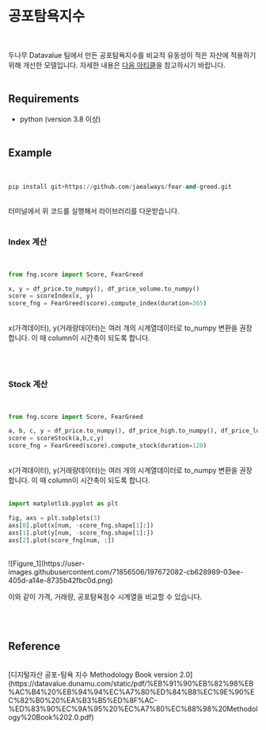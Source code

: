 # 공포탐욕지수
<br/>

두나무 Datavalue 팀에서 만든 공포탐욕지수를 비교적 유동성이 적은 자산에 적용하기 위해 개선한 모델입니다.
자세한 내용은 [다음 아티클](https://jaealways.tistory.com/100?category=977505)을 참고하시기 바랍니다.
<br/><br/>

## Requirements
* python (version 3.8 이상)
<br/><br/>


## Example
<br/>

```python
pip install git+https://github.com/jaealways/fear-and-greed.git
```
<br/>
터미널에서 위 코드를 실행해서 라이브러리를 다운받습니다.
<br/><br/>


### Index 계산
<br/>

```python
from fng.score import Score, FearGreed

x, y = df_price.to_numpy(), df_price_volume.to_numpy()
score = scoreIndex(x, y)
score_fng = FearGreed(score).compute_index(duration=365)
```

<br/>
x(가격데이터), y(거래량데이터)는 여러 개의 시계열데이터로 to_numpy 변환을 권장합니다. 이 때 column이 시간축이 되도록 합니다.

<br/><br/>


### Stock 계산
<br/>

```python
from fng.score import Score, FearGreed

a, b, c, y = df_price.to_numpy(), df_price_high.to_numpy(), df_price_low.to_numpy(), df_price_volume.to_numpy()
score = scoreStock(a,b,c,y)
score_fng = FearGreed(score).compute_stock(duration=120)
```
<br/>
x(가격데이터), y(거래량데이터)는 여러 개의 시계열데이터로 to_numpy 변환을 권장합니다. 이 때 column이 시간축이 되도록 합니다.
<br/><br/>


```python
import matplotlib.pyplot as plt

fig, axs = plt.subplots(3)
axs[0].plot(x[num, -score_fng.shape[1]:])
axs[1].plot(y[num, -score_fng.shape[1]:])
axs[2].plot(score_fng[num, :])
```

<br/>
![Figure_1](https://user-images.githubusercontent.com/71856506/197672082-cb628989-03ee-405d-a14e-8735b42fbc0d.png)

이와 같이 가격, 거래량, 공포탐욕점수 시계열을 비교할 수 있습니다.

<br/><br/>



## Reference
<br/>
[디지털자산 공포-탐욕 지수 Methodology Book version 2.0](https://datavalue.dunamu.com/static/pdf/%EB%91%90%EB%82%98%EB%AC%B4%20%EB%94%94%EC%A7%80%ED%84%B8%EC%9E%90%EC%82%B0%20%EA%B3%B5%ED%8F%AC-%ED%83%90%EC%9A%95%20%EC%A7%80%EC%88%98%20Methodology%20Book%202.0.pdf)

